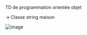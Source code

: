 TD de programmation orientée objet

-> Classe string maison

![image](https://github.com/user-attachments/assets/7d29a404-bc8a-4034-aaf2-e60a272b2392)
